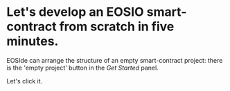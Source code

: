 

# Let's develop an EOSIO smart-contract from scratch in five minutes.

EOSIde can arrange the structure of an empty smart-contract project: there is the 'empty project' button in the *Get Started* panel.

Let's click it.

